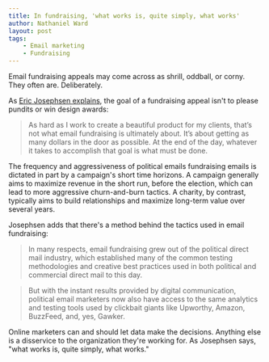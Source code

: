 ```yaml
---
title: In fundraising, 'what works is, quite simply, what works'
author: Nathaniel Ward
layout: post
tags: 
    - Email marketing
    - Fundraising
---
```

Email fundraising appeals may come across as shrill, oddball, or corny. They often are. Deliberately.

As [Eric Josephsen explains](http://theresurgent.com/sorry-gawker-ted-cruz-knows-exactly-what-hes-doing-with-his-emails/), the goal of a fundraising appeal isn't to please pundits or win design awards:

>As hard as I work to create a beautiful product for my clients, that’s not what email fundraising is ultimately about. It’s about getting as many dollars in the door as possible. At the end of the day, whatever it takes to accomplish that goal is what must be done.

The frequency and aggressiveness of political emails fundraising emails is dictated in part by a campaign's short time horizons. A campaign generally aims to maximize revenue in the short run, before the election, which can lead to more aggressive churn-and-burn tactics. A charity, by contrast, typically aims to build relationships and maximize long-term value over several years.

Josephsen adds that there's a method behind the tactics used in email fundraising:

>In many respects, email fundraising grew out of the political direct mail industry, which established many of the common testing methodologies and creative best practices used in both political and commercial direct mail to this day.

>But with the instant results provided by digital communication, political email marketers now also have access to the same analytics and testing tools used by clickbait giants like Upworthy, Amazon, BuzzFeed, and, yes, Gawker.

Online marketers can and should let data make the decisions. Anything else is a disservice to the organization they're working for. As Josephsen says, "what works is, quite simply, what works."
